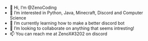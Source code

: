 - 👋 Hi, I’m @ZenoCoding
- 👀 I’m interested in Python, Java, Minecraft, Discord and Computer Science
- 🌱 I’m currently learning how to make a better discord bot
- 💞️ I’m looking to collaborate on anything that seems intresting!
- 📫 You can reach me at ZenoX#3202 on discord
